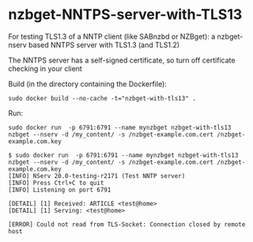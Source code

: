 # nzbget-NNTPS-server-with-TLS13

For testing TLS1.3 of a NNTP client (like SABnzbd or NZBget): a nzbget-nserv based NNTPS server with TLS1.3 (and TLS1.2)

The NNTPS server has a self-signed certificate, so turn off certificate checking in your client

Build (in the directory containing the Dockerfile):
```
sudo docker build --no-cache -t="nzbget-with-tls13" .
```

Run:
```
sudo docker run  -p 6791:6791 --name mynzbget nzbget-with-tls13    nzbget --nserv -d /my_content/ -s /nzbget-example.com.cert /nzbget-example.com.key
```

```
$ sudo docker run  -p 6791:6791 --name mynzbget nzbget-with-tls13    nzbget --nserv -d /my_content/ -s /nzbget-example.com.cert /nzbget-example.com.key
[INFO] NServ 20.0-testing-r2171 (Test NNTP server)
[INFO] Press Ctrl+C to quit
[INFO] Listening on port 6791

[DETAIL] [1] Received: ARTICLE <test@home>
[DETAIL] [1] Serving: <test@home>

[ERROR] Could not read from TLS-Socket: Connection closed by remote host
```
